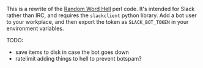 This is a rewrite of the [Random Word Hell](http://wiki.dwscoalition.org/notes/Random_Word_Hell) perl code. It's intended for Slack rather than IRC, and requires the `slackclient` python library. Add a bot user to your workplace, and then export the token as `SLACK_BOT_TOKEN` in your environment variables.

TODO:
- save items to disk in case the bot goes down
- ratelimit adding things to hell to prevent botspam? 
